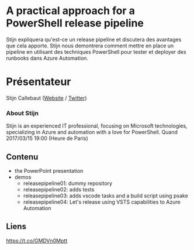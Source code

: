 # A practical approach for a PowerShell release pipeline

Stijn expliquera qu'est-ce un release pipeline et discutera des avantages que cela apporte. Stijn nous demontrera comment mettre en place un pipeline en utilisant des techniques PowerShell pour tester et deployer des runbooks dans Azure Automation.

# Présentateur
Stijn Callebaut ([Website](https://www.github.com/Stijnc) / [Twitter](https://www.twitter.com/Stijnca))
### About Stijn
Stijn is an experienced IT professional, focusing on Microsoft technologies, specializing in Azure and automation with a love for PowerShell.
Quand 2017/03/15 19:00 (Heure de Paris)

## Contenu
* the PowerPoint presentation
* demos
  * releasepipeline01: dummy repository
  * releasepipeline02: adds tests
  * releasepipeline03: adds vscode tasks and a build script using psake
  * releasepipeline04: Let's release using VSTS capabilities to Azure Automation
## Liens
https://t.co/GMDVn0Mptt